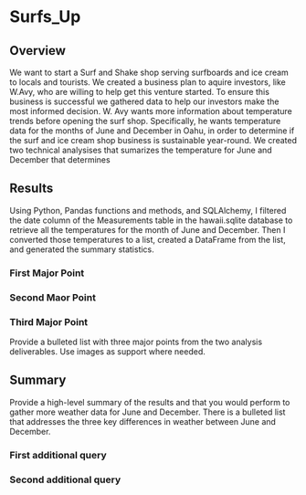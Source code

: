 # Surfs_Up

## Overview
We want to start a Surf and Shake shop serving surfboards and ice cream to locals and tourists. We created a business plan to aquire investors, like W.Avy, who are willing to help get this venture started. To ensure this business is successful we gathered data to help our investors make the most informed decision. W. Avy wants more information about temperature trends before opening the surf shop. Specifically, he wants temperature data for the months of June and December in Oahu, in order to determine if the surf and ice cream shop business is sustainable year-round. We created two technical analysises that sumarizes the temperature for June and December that determines 

## Results
Using Python, Pandas functions and methods, and SQLAlchemy, I filtered the date column of the Measurements table in the hawaii.sqlite database to retrieve all the temperatures for the month of June and December. Then I converted those temperatures to a list, created a DataFrame from the list, and generated the summary statistics.
### First Major Point
### Second Maor Point
### Third Major Point
Provide a bulleted list with three major points from the two analysis deliverables. Use images as support where needed.
## Summary
Provide a high-level summary of the results and that you would perform to gather more weather data for June and December. 
There is a bulleted list that addresses the three key differences in weather between June and December.
### First additional query
### Second additional query
